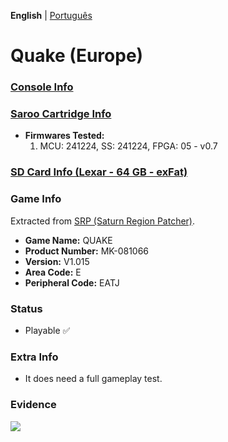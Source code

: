 **English** | [Português](pt-br.md)

# Quake (Europe)

### [Console Info](../../../../../Info/Consoles/VA13/README.md)

### [Saroo Cartridge Info](../../../../../Info/Cartridges/GuangzhouSanStarOnlineShop/1.6/README.md)

- <b>Firmwares Tested:</b>
  1. MCU: 241224, SS: 241224, FPGA: 05 - v0.7

### [SD Card Info (Lexar - 64 GB - exFat)](../../../../../Info/SdCards/Lexar/64GB/exfat/README.md)

### Game Info

Extracted from [SRP (Saturn Region Patcher)](https://segaxtreme.net/resources/saturn-region-patcher.81/download).

- <b>Game Name:</b> QUAKE
- <b>Product Number:</b> MK-081066
- <b>Version:</b> V1.015
- <b>Area Code:</b> E
- <b>Peripheral Code:</b> EATJ

### Status

- Playable :white_check_mark:

### Extra Info

- It does need a full gameplay test.

### Evidence

[![](https://img.youtube.com/vi/CqcxlSQEkxc/0.jpg)](https://www.youtube.com/watch?v=CqcxlSQEkxc)
